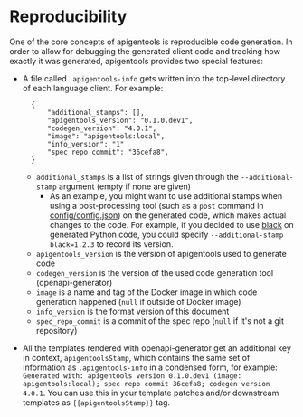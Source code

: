 # Reproducibility

One of the core concepts of apigentools is reproducible code generation. In order to allow for debugging the generated client code and tracking how exactly it was generated, apigentools provides two special features:

* A file called `.apigentools-info` gets written into the top-level directory of each language client. For example:

        {
            "additional_stamps": [],
            "apigentools_version": "0.1.0.dev1",
            "codegen_version": "4.0.1",
            "image": "apigentools:local",
            "info_version": "1"
            "spec_repo_commit": "36cefa8",
        }

    * `additional_stamps` is a list of strings given through the `--additional-stamp` argument (empty if none are given)
        * As an example, you might want to use additional stamps when using a post-processing tool (such as a `post` command in [config/config.json](spec_repo.md#configconfigjson)) on the generated code, which makes actual changes to the code. For example, if you decided to use [black](https://black.readthedocs.io/en/stable/) on generated Python code, you could specify `--additional-stamp black=1.2.3` to record its version.
    * `apigentools_version` is the version of apigentools used to generate code
    * `codegen_version` is the version of the used code generation tool (openapi-generator)
    * `image` is a name and tag of the Docker image in which code generation happened (`null` if outside of Docker image)
    * `info_version` is the format version of this document
    * `spec_repo_commit` is a commit of the spec repo (`null` if it's not a git repository)

* All the templates rendered with openapi-generator get an additional key in context, `apigentoolsStamp`, which contains the same set of information as `.apigentools-info` in a condensed form, for example: `Generated with: apigentools version 0.1.0.dev1 (image: apigentools:local); spec repo commit 36cefa8; codegen version 4.0.1`. You can use this in your template patches and/or downstream templates as `{{apigentoolsStamp}}` tag.
